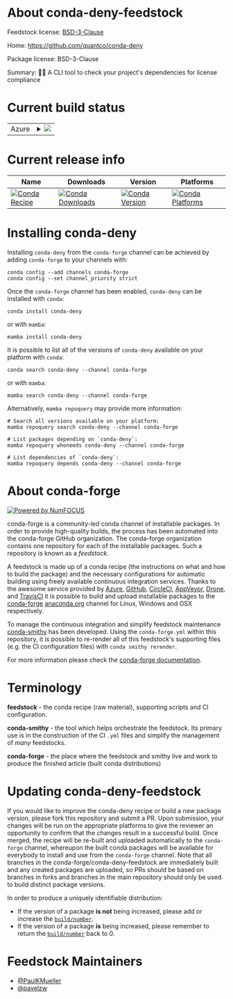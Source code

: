 About conda-deny-feedstock
==========================

Feedstock license: [BSD-3-Clause](https://github.com/conda-forge/conda-deny-feedstock/blob/main/LICENSE.txt)

Home: https://github.com/quantco/conda-deny

Package license: BSD-3-Clause

Summary: 🔎🐍 A CLI tool to check your project's dependencies for license compliance

Current build status
====================


<table>
    
  <tr>
    <td>Azure</td>
    <td>
      <details>
        <summary>
          <a href="https://dev.azure.com/conda-forge/feedstock-builds/_build/latest?definitionId=23774&branchName=main">
            <img src="https://dev.azure.com/conda-forge/feedstock-builds/_apis/build/status/conda-deny-feedstock?branchName=main">
          </a>
        </summary>
        <table>
          <thead><tr><th>Variant</th><th>Status</th></tr></thead>
          <tbody><tr>
              <td>linux_64</td>
              <td>
                <a href="https://dev.azure.com/conda-forge/feedstock-builds/_build/latest?definitionId=23774&branchName=main">
                  <img src="https://dev.azure.com/conda-forge/feedstock-builds/_apis/build/status/conda-deny-feedstock?branchName=main&jobName=linux&configuration=linux%20linux_64_" alt="variant">
                </a>
              </td>
            </tr><tr>
              <td>osx_64</td>
              <td>
                <a href="https://dev.azure.com/conda-forge/feedstock-builds/_build/latest?definitionId=23774&branchName=main">
                  <img src="https://dev.azure.com/conda-forge/feedstock-builds/_apis/build/status/conda-deny-feedstock?branchName=main&jobName=osx&configuration=osx%20osx_64_" alt="variant">
                </a>
              </td>
            </tr><tr>
              <td>win_64</td>
              <td>
                <a href="https://dev.azure.com/conda-forge/feedstock-builds/_build/latest?definitionId=23774&branchName=main">
                  <img src="https://dev.azure.com/conda-forge/feedstock-builds/_apis/build/status/conda-deny-feedstock?branchName=main&jobName=win&configuration=win%20win_64_" alt="variant">
                </a>
              </td>
            </tr>
          </tbody>
        </table>
      </details>
    </td>
  </tr>
</table>

Current release info
====================

| Name | Downloads | Version | Platforms |
| --- | --- | --- | --- |
| [![Conda Recipe](https://img.shields.io/badge/recipe-conda--deny-green.svg)](https://anaconda.org/conda-forge/conda-deny) | [![Conda Downloads](https://img.shields.io/conda/dn/conda-forge/conda-deny.svg)](https://anaconda.org/conda-forge/conda-deny) | [![Conda Version](https://img.shields.io/conda/vn/conda-forge/conda-deny.svg)](https://anaconda.org/conda-forge/conda-deny) | [![Conda Platforms](https://img.shields.io/conda/pn/conda-forge/conda-deny.svg)](https://anaconda.org/conda-forge/conda-deny) |

Installing conda-deny
=====================

Installing `conda-deny` from the `conda-forge` channel can be achieved by adding `conda-forge` to your channels with:

```
conda config --add channels conda-forge
conda config --set channel_priority strict
```

Once the `conda-forge` channel has been enabled, `conda-deny` can be installed with `conda`:

```
conda install conda-deny
```

or with `mamba`:

```
mamba install conda-deny
```

It is possible to list all of the versions of `conda-deny` available on your platform with `conda`:

```
conda search conda-deny --channel conda-forge
```

or with `mamba`:

```
mamba search conda-deny --channel conda-forge
```

Alternatively, `mamba repoquery` may provide more information:

```
# Search all versions available on your platform:
mamba repoquery search conda-deny --channel conda-forge

# List packages depending on `conda-deny`:
mamba repoquery whoneeds conda-deny --channel conda-forge

# List dependencies of `conda-deny`:
mamba repoquery depends conda-deny --channel conda-forge
```


About conda-forge
=================

[![Powered by
NumFOCUS](https://img.shields.io/badge/powered%20by-NumFOCUS-orange.svg?style=flat&colorA=E1523D&colorB=007D8A)](https://numfocus.org)

conda-forge is a community-led conda channel of installable packages.
In order to provide high-quality builds, the process has been automated into the
conda-forge GitHub organization. The conda-forge organization contains one repository
for each of the installable packages. Such a repository is known as a *feedstock*.

A feedstock is made up of a conda recipe (the instructions on what and how to build
the package) and the necessary configurations for automatic building using freely
available continuous integration services. Thanks to the awesome service provided by
[Azure](https://azure.microsoft.com/en-us/services/devops/), [GitHub](https://github.com/),
[CircleCI](https://circleci.com/), [AppVeyor](https://www.appveyor.com/),
[Drone](https://cloud.drone.io/welcome), and [TravisCI](https://travis-ci.com/)
it is possible to build and upload installable packages to the
[conda-forge](https://anaconda.org/conda-forge) [anaconda.org](https://anaconda.org/)
channel for Linux, Windows and OSX respectively.

To manage the continuous integration and simplify feedstock maintenance
[conda-smithy](https://github.com/conda-forge/conda-smithy) has been developed.
Using the ``conda-forge.yml`` within this repository, it is possible to re-render all of
this feedstock's supporting files (e.g. the CI configuration files) with ``conda smithy rerender``.

For more information please check the [conda-forge documentation](https://conda-forge.org/docs/).

Terminology
===========

**feedstock** - the conda recipe (raw material), supporting scripts and CI configuration.

**conda-smithy** - the tool which helps orchestrate the feedstock.
                   Its primary use is in the construction of the CI ``.yml`` files
                   and simplify the management of *many* feedstocks.

**conda-forge** - the place where the feedstock and smithy live and work to
                  produce the finished article (built conda distributions)


Updating conda-deny-feedstock
=============================

If you would like to improve the conda-deny recipe or build a new
package version, please fork this repository and submit a PR. Upon submission,
your changes will be run on the appropriate platforms to give the reviewer an
opportunity to confirm that the changes result in a successful build. Once
merged, the recipe will be re-built and uploaded automatically to the
`conda-forge` channel, whereupon the built conda packages will be available for
everybody to install and use from the `conda-forge` channel.
Note that all branches in the conda-forge/conda-deny-feedstock are
immediately built and any created packages are uploaded, so PRs should be based
on branches in forks and branches in the main repository should only be used to
build distinct package versions.

In order to produce a uniquely identifiable distribution:
 * If the version of a package **is not** being increased, please add or increase
   the [``build/number``](https://docs.conda.io/projects/conda-build/en/latest/resources/define-metadata.html#build-number-and-string).
 * If the version of a package **is** being increased, please remember to return
   the [``build/number``](https://docs.conda.io/projects/conda-build/en/latest/resources/define-metadata.html#build-number-and-string)
   back to 0.

Feedstock Maintainers
=====================

* [@PaulKMueller](https://github.com/PaulKMueller/)
* [@pavelzw](https://github.com/pavelzw/)

